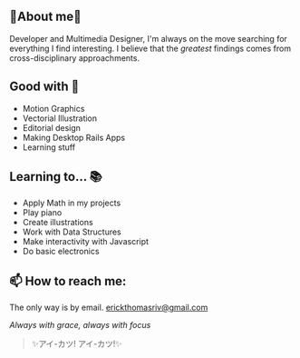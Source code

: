 ## 🌸About me🌸

Developer and Multimedia Designer, I'm always on the move searching for everything I find interesting. I believe that the *greatest* findings comes from cross-disciplinary approachments.

## Good with 🎀
- Motion Graphics
- Vectorial Illustration
- Editorial design
- Making Desktop Rails Apps
- Learning stuff

## Learning to... 📚

- Apply Math in my projects
- Play piano
- Create illustrations
- Work with Data Structures
- Make interactivity with Javascript
- Do basic electronics

## 📫 How to reach me:
The only way is by email.
erickthomasriv@gmail.com
  
*Always with grace, always with focus*
> ✨アイ-カツ! アイ-カツ!✨
